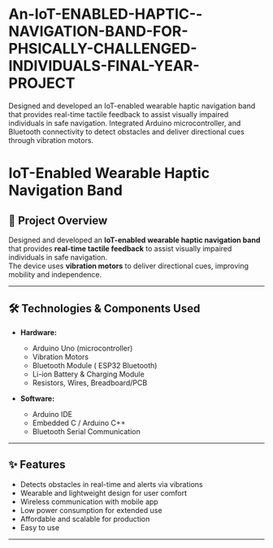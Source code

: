 # An-IoT-ENABLED-HAPTIC--NAVIGATION-BAND-FOR-PHSICALLY-CHALLENGED-INDIVIDUALS-FINAL-YEAR-PROJECT
Designed and developed an IoT-enabled wearable haptic navigation band that provides real-time tactile feedback to assist visually impaired individuals in safe navigation. Integrated Arduino microcontroller,  and Bluetooth connectivity to detect obstacles and deliver directional cues through vibration motors.
# IoT-Enabled Wearable Haptic Navigation Band

## 📌 Project Overview
Designed and developed an **IoT-enabled wearable haptic navigation band** that provides **real-time tactile feedback** to assist visually impaired individuals in safe navigation.  
The device uses **vibration motors** to deliver directional cues, improving mobility and independence.

---

## 🛠️ Technologies & Components Used
- **Hardware:**
  - Arduino Uno (microcontroller)
  - Vibration Motors
  - Bluetooth Module ( ESP32 Bluetooth)
  - Li-ion Battery & Charging Module
  - Resistors, Wires, Breadboard/PCB

- **Software:**
  - Arduino IDE
  - Embedded C / Arduino C++
  - Bluetooth Serial Communication

---

## ✨ Features
- Detects obstacles in real-time and alerts via vibrations  
- Wearable and lightweight design for user comfort  
- Wireless communication with mobile app   
- Low power consumption for extended use  
- Affordable and scalable for production
- Easy to use 

---

